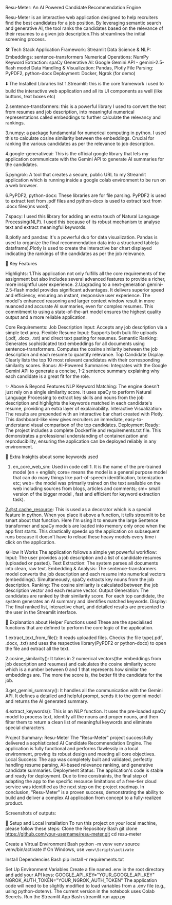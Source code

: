 Resu-Meter: An AI Powered Candidate Recommendation Engine

Resu-Meter is an interactive web application designed to help recruiters find the best candidates for a job position. By leveraging semantic search and generative AI, the tool ranks the candidates based on the relevance of their resumes to a given job description.This streamlines the initial screening process.

🛠️ Tech Stack 
Application Framework: Streamlit
Data Science & NLP:
Embeddings: sentence-transformers
Numerical Operations: NumPy
Keyword Extraction: spaCy
Generative AI: Google Gemini API - gemini-2.5-flash model
Data Handling & Visualization: Pandas, Plotly
File Parsing: PyPDF2, python-docx
Deployment: Docker, Ngrok (for demo)


⬇️ The Installed Libraries list
1.Streamlit: this is the core framework i used to build the interactive web application and all its UI components as well (like buttons, text boxes etc)

2.sentence-transformers: this is a powerful library I used to convert the text from resumes and job description, into meaningful numerical representations called embeddings to further calculate the relevancy and rankings.

3.numpy: a package fundamental for numerical computing in python. I used this to calculate cosine similarity between the embeddings. Crucial for ranking the various candidates as per the relevance to job description.

4.google-generativeai: This is the official google library that lets my application communicate with the Gemini API to generate AI summaries for the candidates.

5.pyngrok: A tool that creates a secure, public URL to my Streamlit application which is running inside a google colab environment to be run on a web browser.

6.PyPDF2, python-docx: These libraries are for file parsing. PyPDF2 is used to extract text from .pdf files and python-docx is used to extract text from .docx files(ms word).

7.spacy: I used this library for adding an extra touch of Natural Language Processing(NLP). I used this because of its robust mechanism to analyse text and extract meaningful keywords.

8.plotly and pandas: It's a powerful duo for data visualization. Pandas is used to organize the final recommendation data into a structured table(a dataframe).Plotly is used to create the interactive bar chart displayed indicating the rankings of the candidates as per the job relevance.



🌟 Key Features

Highlights:
1.This application not only fulfills all the core requirements of the assignment but also includes several advanced features to provide a richer, more insightful user experience. 
2.Upgrading to a next-generation gemini-2.5-flash model provides significant advantages. It delivers superior speed and efficiency, ensuring an instant, responsive user experience. The model's enhanced reasoning and larger context window result in more nuanced and accurate AI summaries, even for complex resumes. This commitment to using a state-of-the-art model ensures the highest quality output and a more reliable application.

Core Requirements: 
Job Description Input: Accepts any job description via a simple text area.
Flexible Resume Input: Supports both bulk file uploads (.pdf, .docx, .txt) and direct text pasting for resumes.
Semantic Ranking:
Generates sophisticated text embeddings for all documents using
 sentence-transformers.
Computes the cosine similarity between the job description and each resume to quantify relevance.
Top Candidate Display: Clearly lists the top 10 most relevant candidates with their corresponding similarity scores.
Bonus: AI-Powered Summaries:
Integrates with the Google Gemini API to generate a concise, 1-2 sentence summary explaining why each candidate is a great fit for the role.



✨ Above & Beyond Features
NLP Keyword Matching: The engine doesn't just rely on a single similarity score. It uses spaCy to perform Natural Language Processing to extract key skills and nouns from the job description and highlights the keywords matched in each candidate's resume, providing an extra layer of explainability.
Interactive Visualization: The results are prepended with an interactive bar chart created with Plotly. This dashboard-like view gives recruiters an immediate, easy-to-understand visual comparison of the top candidates.
Deployment Ready: The project includes a complete Dockerfile and requirements.txt file. This demonstrates a professional understanding of containerization and reproducibility, ensuring the application can be deployed reliably in any environment.


🔎 Extra Insights about some keywords used 
1. en_core_web_sm: Used in code cell 1. It is the name of the pre-trained model (en = english; core= means the model is a general purpose model that can do many things like part-of-speech identification, tokenization etc; web= the model was primarily trained on the text available on the web including sources from blogs, articles and comments; sm= small version of the bigger model , fast and efficient for keyword extraction task).

2.@st.cache_resource: This is used as a decorator which is a special feature in python. When you place it above a function, it tells streamlit to be smart about that function. Here I'm using it to ensure the large Sentence transformer and spaCy models are loaded into memory only once when the app first starts. This drastically speeds up the application on subsequent runs because it doesn't have to reload these heavy models every time i click on the application.

⚙️How It Works
The application follows a simple yet powerful workflow:
Input: The user provides a job description and a list of candidate resumes (uploaded or pasted).
Text Extraction: The system parses all documents into clean, raw text.
Embedding & Analysis:
The sentence-transformers model converts the job description and each resume into numerical vectors (embeddings).
Simultaneously, spaCy extracts key nouns from the job description.
Ranking: The cosine similarity is calculated between the job description vector and each resume vector.
Output Generation: The candidates are ranked by their similarity score. For each top candidate, the system generates an AI summary and identifies matched keywords.
Display: The final ranked list, interactive chart, and detailed results are presented to the user in the Streamlit interface.


📝 Explanation about Helper Functions used 
These are the specialised functions that are defined to perform the core logic of the application.

1.extract_text_from_file(): It reads uploaded files. Checks the file type(.pdf, .docx, .txt) and uses the respective library(PyPDF2 or python-docx) to open the file and extract all the text.

2.cosine_similarity(): It takes in 2 numerical vectors(the embeddings from job description and resumes) and calculates the cosine similarity score which is a number between 0 and 1 that represents how similar the embeddings are. The more the score is, the better fit the candidate for the job.

3.get_gemini_summary(): It handles all the communication with the Gemini API. It defines a detailed and helpful prompt, sends it to the gemini model and returns the AI generated summary.

4.extract_keywords(): This is an NLP function. It uses the pre-loaded spaCy model to process text, identify all the nouns and proper nouns, and then filter them to return a clean list of meaningful keywords and eliminate special characters.


Project Summary: Resu-Meter
The "Resu-Meter" project successfully delivered a sophisticated AI Candidate Recommendation Engine. The application is fully functional and performs flawlessly in a local environment, proving its robust design and meeting all core objectives.
Local Success: The app was completely built and validated, perfectly handling resume parsing, AI-based relevance ranking, and generative candidate summaries.
Deployment Status: The application's code is stable and ready for deployment. Due to time constraints, the final step of adapting the app to the specific resource limitations of a free-tier cloud service was identified as the next step on the project roadmap.
In conclusion, "Resu-Meter" is a proven success, demonstrating the ability to build and deliver a complex AI application from concept to a fully-realized product.

Screenshots of outputs:











🚀 Setup and Local Installation
To run this project on your local machine, please follow these steps:
Clone the Repository
Bash
git clone https://github.com/your-username/resu-meter.git
cd resu-meter


Create a Virtual Environment
Bash
python -m venv venv
source venv/bin/activate  # On Windows, use `venv\Scripts\activate`


Install Dependencies
Bash
pip install -r requirements.txt


Set Up Environment Variables Create a file named .env in the root directory and add your API keys:
GOOGLE_API_KEY="YOUR_GOOGLE_API_KEY"
NGROK_AUTH_TOKEN="YOUR_NGROK_AUTH_TOKEN" 
The application code will need to be slightly modified to load variables from a .env file (e.g., using python-dotenv). The current version in the notebook uses Colab Secrets.
Run the Streamlit App
Bash
streamlit run app.py


